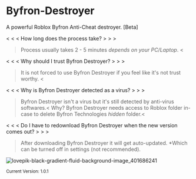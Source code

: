 # Byfron-Destroyer
A powerful Roblox Byfron Anti-Cheat destroyer. [Beta]

< < < How long does the process take? > > >
> Process usually takes 2 - 5 minutes *depends on your PC/Laptop*. <

< < < Why should I trust Byfron Destroyer? > > >
> It is not forced to use Byfron Destroyer if you feel like it's not trust worthy. <

< < < Why is Byfron Destroyer detected as a virus? > > >
> Byfron Destroyer isn't a virus but it's still detected by anti-virus softwares.<
> Why? Byfron Destroyer needs access to Roblox folder in-case to delete Byfron Technologies *hidden* folder.<

< < < Do I have to redownload Byfron Destroyer when the new version comes out? > > >
> After downloading Byfron Destroyer it will get auto-updated. *Which can be turned off in settings (not recommended).

![lovepik-black-gradient-fluid-background-image_401686241](https://github.com/l3qso/Byfron-Destroyer/assets/129872317/ea01f9e6-efc5-4218-a7b8-804a0f3a8770)

<sub>Current Version: 1.0.1</sub>
